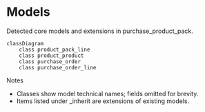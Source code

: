 # Models

Detected core models and extensions in purchase_product_pack.

```mermaid
classDiagram
    class product_pack_line
    class product_product
    class purchase_order
    class purchase_order_line
```

Notes
- Classes show model technical names; fields omitted for brevity.
- Items listed under _inherit are extensions of existing models.
